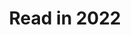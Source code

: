 ---
title: "Read in 2022"
description: "All the books I read in 2022"
url: "https://bookwyrm.social/list/3086/embed/80db559183a7491e8e6e2f953d2e67bc?sort_by=order&direction=descending"
height: 4615
---